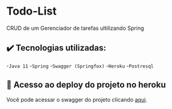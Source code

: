 # Todo-List
CRUD de um Gerenciador de tarefas ultilizando Spring

## ✔️ Tecnologias utilizadas:
-``Java 11``
-``Spring``
-``Swagger (Springfox)``
-``Heroku``
-``Postresql``

## 📁 Acesso ao deploy do projeto no heroku
Você pode acessar o swagger do projeto clicando [aqui](https://github.com/gui-lirasilva/Edige-POO/tree/master/src).
